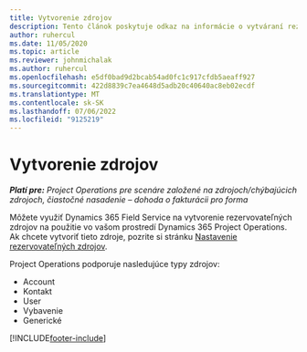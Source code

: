 ```yaml
---
title: Vytvorenie zdrojov
description: Tento článok poskytuje odkaz na informácie o vytváraní rezervovateľných zdrojov.
author: ruhercul
ms.date: 11/05/2020
ms.topic: article
ms.reviewer: johnmichalak
ms.author: ruhercul
ms.openlocfilehash: e5df0bad9d2bcab54ad0fc1c917cfdb5aeaff927
ms.sourcegitcommit: 422d8839c7ea4648d5adb20c40640ac8eb02ecdf
ms.translationtype: MT
ms.contentlocale: sk-SK
ms.lasthandoff: 07/06/2022
ms.locfileid: "9125219"
---
```

# <a name="create-resources"></a>Vytvorenie zdrojov

_**Platí pre:** Project Operations pre scenáre založené na zdrojoch/chýbajúcich zdrojoch, čiastočné nasadenie – dohoda o fakturácii pro forma_

Môžete využiť Dynamics 365 Field Service na vytvorenie rezervovateľných zdrojov na použitie vo vašom prostredí Dynamics 365 Project Operations. Ak chcete vytvoriť tieto zdroje, pozrite si stránku [Nastavenie rezervovateľných zdrojov](/dynamics365/field-service/set-up-bookable-resources).

Project Operations podporuje nasledujúce typy zdrojov:
- Account
- Kontakt
- User
- Vybavenie
- Generické


[!INCLUDE[footer-include](../includes/footer-banner.md)]
